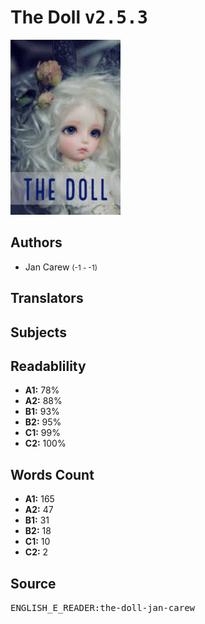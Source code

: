 # The Doll <kbd>v2.5.3</kbd>

![](./cover.medium.jpg "")

## Authors


 - Jan Carew <small>(-1 - -1)</small>

## Translators



## Subjects



## Readablility


 - **A1:** 78%
 - **A2:** 88%
 - **B1:** 93%
 - **B2:** 95%
 - **C1:** 99%
 - **C2:** 100%

## Words Count


 - **A1:** 165
 - **A2:** 47
 - **B1:** 31
 - **B2:** 18
 - **C1:** 10
 - **C2:** 2

## Source


<kbd>ENGLISH_E_READER:the-doll-jan-carew</kbd>
